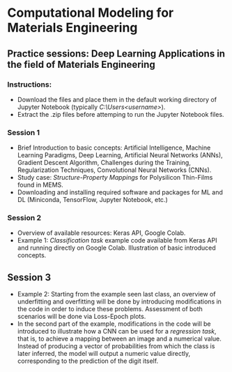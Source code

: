 
# Computational Modeling for Materials Engineering
## Practice sessions: Deep Learning Applications in the field of Materials Engineering
### Instructions: 
- Download the files and place them in the default working directory of Jupyter Notebook (typically *C:\Users\<username>*). 
- Extract the .zip files before attemping to run the Jupyter Notebook files.
### **Session 1**
- Brief Introduction to basic concepts: Artificial Intelligence, Machine Learning Paradigms, Deep Learning, Artificial Neural Networks (ANNs), Gradient Descent Algorithm, Challenges during the Training, Regularization Techniques, Convolutional Neural Networks (CNNs).
- Study case: *Structure-Property Mappings* for Polysilicon Thin-Films found in MEMS.
- Downloading and installing required software and packages for ML and DL (Miniconda, TensorFlow, Jupyter Notebook, etc.)
### **Session 2**
- Overview of available resources: Keras API, Google Colab.
- Example 1:  *Classification task* example code available from Keras API and running directly on Google Colab. Illustration of basic introduced concepts.
## **Session 3**
- Example 2:  Starting from the example seen last class, an overview of underfitting and overfitting will be done by introducing modifications in the code in order to induce these problems. Assessment of both scenarios will be done via Loss-Epoch plots.
- In the second part of the example, modifications in the code will be introduced to illustrate how a CNN can be used for a *regression task*, that is, to achieve a mapping between an image and a numerical value. Instead of producing a vector of probabilities from which the class is later inferred, the model will output a numeric value directly, corresponding to the prediction of the digit itself.

